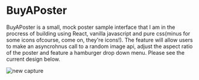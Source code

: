 # BuyAPoster

BuyAPoster is a small, mock poster sample interface that I am in the procress of building using React, vanilla javascript and pure css(minus for some icons ofcourse, come on, they're icons!). The feature will allow users to make an asyncrohnus call to a random image api, adjust the aspect ratio of the poster and feature a hamburger drop down menu. Please see the current design below.



![new capture](https://user-images.githubusercontent.com/39548252/61178528-6d173300-a5a3-11e9-8939-7f6666c93885.PNG)

